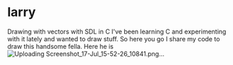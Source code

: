 # larry
Drawing with vectors with SDL in C
I've been learning C and experimenting with it lately and wanted to draw stuff. So here you go I share my code to draw this handsome fella.
Here he is 
![Uploading Screenshot_17-Jul_15-52-26_10841.png…]()
